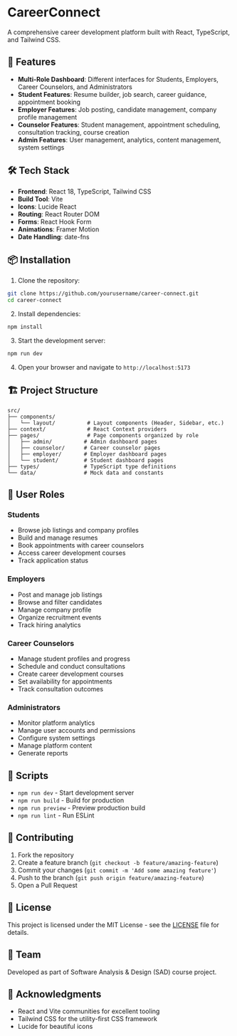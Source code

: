 # CareerConnect

A comprehensive career development platform built with React, TypeScript, and Tailwind CSS.

## 🚀 Features

- **Multi-Role Dashboard**: Different interfaces for Students, Employers, Career Counselors, and Administrators
- **Student Features**: Resume builder, job search, career guidance, appointment booking
- **Employer Features**: Job posting, candidate management, company profile management
- **Counselor Features**: Student management, appointment scheduling, consultation tracking, course creation
- **Admin Features**: User management, analytics, content management, system settings

## 🛠️ Tech Stack

- **Frontend**: React 18, TypeScript, Tailwind CSS
- **Build Tool**: Vite
- **Icons**: Lucide React
- **Routing**: React Router DOM
- **Forms**: React Hook Form
- **Animations**: Framer Motion
- **Date Handling**: date-fns

## 📦 Installation

1. Clone the repository:
```bash
git clone https://github.com/yourusername/career-connect.git
cd career-connect
```

2. Install dependencies:
```bash
npm install
```

3. Start the development server:
```bash
npm run dev
```

4. Open your browser and navigate to `http://localhost:5173`

## 🏗️ Project Structure

```
src/
├── components/
│   └── layout/          # Layout components (Header, Sidebar, etc.)
├── context/             # React Context providers
├── pages/               # Page components organized by role
│   ├── admin/          # Admin dashboard pages
│   ├── counselor/      # Career counselor pages
│   ├── employer/       # Employer dashboard pages
│   └── student/        # Student dashboard pages
├── types/              # TypeScript type definitions
└── data/               # Mock data and constants
```

## 🎯 User Roles

### Students
- Browse job listings and company profiles
- Build and manage resumes
- Book appointments with career counselors
- Access career development courses
- Track application status

### Employers
- Post and manage job listings
- Browse and filter candidates
- Manage company profile
- Organize recruitment events
- Track hiring analytics

### Career Counselors
- Manage student profiles and progress
- Schedule and conduct consultations
- Create career development courses
- Set availability for appointments
- Track consultation outcomes

### Administrators
- Monitor platform analytics
- Manage user accounts and permissions
- Configure system settings
- Manage platform content
- Generate reports

## 🚀 Scripts

- `npm run dev` - Start development server
- `npm run build` - Build for production
- `npm run preview` - Preview production build
- `npm run lint` - Run ESLint

## 🤝 Contributing

1. Fork the repository
2. Create a feature branch (`git checkout -b feature/amazing-feature`)
3. Commit your changes (`git commit -m 'Add some amazing feature'`)
4. Push to the branch (`git push origin feature/amazing-feature`)
5. Open a Pull Request

## 📄 License

This project is licensed under the MIT License - see the [LICENSE](LICENSE) file for details.

## 👥 Team

Developed as part of Software Analysis & Design (SAD) course project.

## 🙏 Acknowledgments

- React and Vite communities for excellent tooling
- Tailwind CSS for the utility-first CSS framework
- Lucide for beautiful icons
